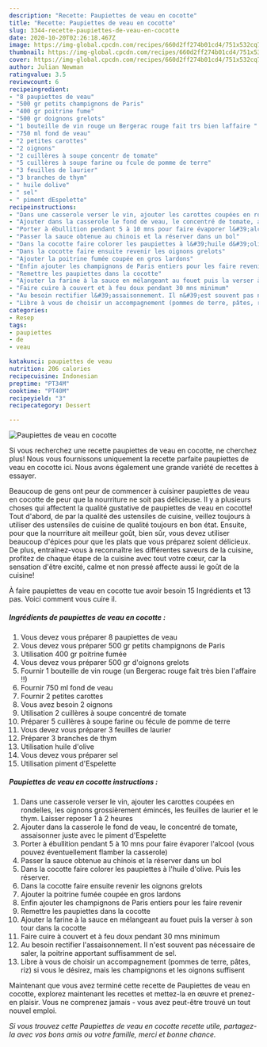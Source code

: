 ```yaml
---
description: "Recette: Paupiettes de veau en cocotte"
title: "Recette: Paupiettes de veau en cocotte"
slug: 3344-recette-paupiettes-de-veau-en-cocotte
date: 2020-10-20T02:26:18.467Z
image: https://img-global.cpcdn.com/recipes/660d2ff274b01cd4/751x532cq70/paupiettes-de-veau-en-cocotte-photo-principale-de-la-recette.jpg
thumbnail: https://img-global.cpcdn.com/recipes/660d2ff274b01cd4/751x532cq70/paupiettes-de-veau-en-cocotte-photo-principale-de-la-recette.jpg
cover: https://img-global.cpcdn.com/recipes/660d2ff274b01cd4/751x532cq70/paupiettes-de-veau-en-cocotte-photo-principale-de-la-recette.jpg
author: Julian Newman
ratingvalue: 3.5
reviewcount: 6
recipeingredient:
- "8 paupiettes de veau"
- "500 gr petits champignons de Paris"
- "400 gr poitrine fume"
- "500 gr doignons grelots"
- "1 bouteille de vin rouge un Bergerac rouge fait trs bien laffaire "
- "750 ml fond de veau"
- "2 petites carottes"
- "2 oignons"
- "2 cuillères à soupe concentr de tomate"
- "5 cuillères à soupe farine ou fcule de pomme de terre"
- "3 feuilles de laurier"
- "3 branches de thym"
- " huile dolive"
- " sel"
- " piment dEspelette"
recipeinstructions:
- "Dans une casserole verser le vin, ajouter les carottes coupées en rondelles, les oignons grossièrement émincés, les feuilles de laurier et le thym. Laisser reposer 1 à 2 heures"
- "Ajouter dans la casserole le fond de veau, le concentré de tomate, assaisonner juste avec le piment d&#39;Espelette"
- "Porter à ébullition pendant 5 à 10 mns pour faire évaporer l&#39;alcool (vous pouvez éventuellement flamber la casserole)"
- "Passer la sauce obtenue au chinois et la réserver dans un bol"
- "Dans la cocotte faire colorer les paupiettes à l&#39;huile d&#39;olive. Puis les réserver."
- "Dans la cocotte faire ensuite revenir les oignons grelots"
- "Ajouter la poitrine fumée coupée en gros lardons"
- "Enfin ajouter les champignons de Paris entiers pour les faire revenir"
- "Remettre les paupiettes dans la cocotte"
- "Ajouter la farine à la sauce en mélangeant au fouet puis la verser à son tour dans la cocotte"
- "Faire cuire à couvert et à feu doux pendant 30 mns minimum"
- "Au besoin rectifier l&#39;assaisonnement. Il n&#39;est souvent pas nécessaire de saler, la poitrine apportant suffisamment de sel."
- "Libre à vous de choisir un accompagnement (pommes de terre, pâtes, riz) si vous le désirez, mais les champignons et les oignons suffisent"
categories:
- Resep
tags:
- paupiettes
- de
- veau

katakunci: paupiettes de veau 
nutrition: 206 calories
recipecuisine: Indonesian
preptime: "PT34M"
cooktime: "PT40M"
recipeyield: "3"
recipecategory: Dessert

---
```



![Paupiettes de veau en cocotte](https://img-global.cpcdn.com/recipes/660d2ff274b01cd4/751x532cq70/paupiettes-de-veau-en-cocotte-photo-principale-de-la-recette.jpg)

Si vous recherchez une recette paupiettes de veau en cocotte, ne cherchez plus! Nous vous fournissons uniquement la recette parfaite paupiettes de veau en cocotte ici. Nous avons également une grande variété de recettes à essayer.

Beaucoup de gens ont peur de commencer à cuisiner paupiettes de veau en cocotte de peur que la nourriture ne soit pas délicieuse. Il y a plusieurs choses qui affectent la qualité gustative de paupiettes de veau en cocotte! Tout d'abord, de par la qualité des ustensiles de cuisine, veillez toujours à utiliser des ustensiles de cuisine de qualité toujours en bon état. Ensuite, pour que la nourriture ait meilleur goût, bien sûr, vous devez utiliser beaucoup d'épices pour que les plats que vous préparez soient délicieux. De plus, entraînez-vous à reconnaître les différentes saveurs de la cuisine, profitez de chaque étape de la cuisine avec tout votre cœur, car la sensation d'être excité, calme et non pressé affecte aussi le goût de la cuisine!

<!--inarticleads1-->

À faire paupiettes de veau en cocotte tue avoir besoin 15 Ingrédients et 13 pas. Voici comment vous cuire il.

##### Ingrédients de paupiettes de veau en cocotte :

1. Vous devez vous préparer 8 paupiettes de veau
1. Vous devez vous préparer 500 gr petits champignons de Paris
1. Utilisation 400 gr poitrine fumée
1. Vous devez vous préparer 500 gr d&#39;oignons grelots
1. Fournir 1 bouteille de vin rouge (un Bergerac rouge fait très bien l&#39;affaire !!)
1. Fournir 750 ml fond de veau
1. Fournir 2 petites carottes
1. Vous avez besoin 2 oignons
1. Utilisation 2 cuillères à soupe concentré de tomate
1. Préparer 5 cuillères à soupe farine ou fécule de pomme de terre
1. Vous devez vous préparer 3 feuilles de laurier
1. Préparer 3 branches de thym
1. Utilisation  huile d&#39;olive
1. Vous devez vous préparer  sel
1. Utilisation  piment d&#39;Espelette




<!--inarticleads2-->

##### Paupiettes de veau en cocotte instructions :

1. Dans une casserole verser le vin, ajouter les carottes coupées en rondelles, les oignons grossièrement émincés, les feuilles de laurier et le thym. Laisser reposer 1 à 2 heures
1. Ajouter dans la casserole le fond de veau, le concentré de tomate, assaisonner juste avec le piment d&#39;Espelette
1. Porter à ébullition pendant 5 à 10 mns pour faire évaporer l&#39;alcool (vous pouvez éventuellement flamber la casserole)
1. Passer la sauce obtenue au chinois et la réserver dans un bol
1. Dans la cocotte faire colorer les paupiettes à l&#39;huile d&#39;olive. Puis les réserver.
1. Dans la cocotte faire ensuite revenir les oignons grelots
1. Ajouter la poitrine fumée coupée en gros lardons
1. Enfin ajouter les champignons de Paris entiers pour les faire revenir
1. Remettre les paupiettes dans la cocotte
1. Ajouter la farine à la sauce en mélangeant au fouet puis la verser à son tour dans la cocotte
1. Faire cuire à couvert et à feu doux pendant 30 mns minimum
1. Au besoin rectifier l&#39;assaisonnement. Il n&#39;est souvent pas nécessaire de saler, la poitrine apportant suffisamment de sel.
1. Libre à vous de choisir un accompagnement (pommes de terre, pâtes, riz) si vous le désirez, mais les champignons et les oignons suffisent




<!--inarticleads1-->

<p>
Maintenant que vous avez terminé cette recette de Paupiettes de veau en cocotte, explorez maintenant les recettes et mettez-la en œuvre et prenez-en plaisir. Vous ne comprenez jamais - vous avez peut-être trouvé un tout nouvel emploi.
</p>

<p>
<i>Si vous trouvez cette Paupiettes de veau en cocotte recette utile, partagez-la avec vos bons amis ou votre famille, merci et bonne chance.</i>
</p>

